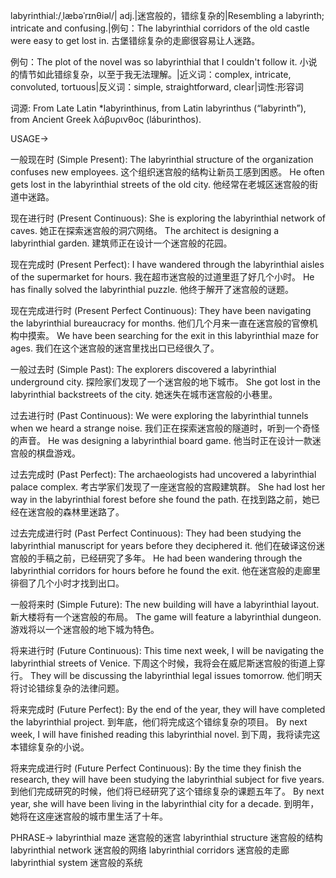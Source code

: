 labyrinthial:/ˌlæbəˈrɪnθiəl/| adj.|迷宫般的，错综复杂的|Resembling a labyrinth; intricate and confusing.|例句：The labyrinthial corridors of the old castle were easy to get lost in. 古堡错综复杂的走廊很容易让人迷路。

例句：The plot of the novel was so labyrinthial that I couldn't follow it. 小说的情节如此错综复杂，以至于我无法理解。|近义词：complex, intricate, convoluted, tortuous|反义词：simple, straightforward, clear|词性:形容词

词源: From Late Latin *labyrinthinus, from Latin labyrinthus (“labyrinth”), from Ancient Greek λάβυρινθος (láburinthos).

USAGE->

一般现在时 (Simple Present):
The labyrinthial structure of the organization confuses new employees.  这个组织迷宫般的结构让新员工感到困惑。
He often gets lost in the labyrinthial streets of the old city. 他经常在老城区迷宫般的街道中迷路。

现在进行时 (Present Continuous):
She is exploring the labyrinthial network of caves. 她正在探索迷宫般的洞穴网络。
The architect is designing a labyrinthial garden. 建筑师正在设计一个迷宫般的花园。

现在完成时 (Present Perfect):
I have wandered through the labyrinthial aisles of the supermarket for hours. 我在超市迷宫般的过道里逛了好几个小时。
He has finally solved the labyrinthial puzzle. 他终于解开了迷宫般的谜题。

现在完成进行时 (Present Perfect Continuous):
They have been navigating the labyrinthial bureaucracy for months. 他们几个月来一直在迷宫般的官僚机构中摸索。
We have been searching for the exit in this labyrinthial maze for ages. 我们在这个迷宫般的迷宫里找出口已经很久了。


一般过去时 (Simple Past):
The explorers discovered a labyrinthial underground city. 探险家们发现了一个迷宫般的地下城市。
She got lost in the labyrinthial backstreets of the city. 她迷失在城市迷宫般的小巷里。

过去进行时 (Past Continuous):
We were exploring the labyrinthial tunnels when we heard a strange noise. 我们正在探索迷宫般的隧道时，听到一个奇怪的声音。
He was designing a labyrinthial board game. 他当时正在设计一款迷宫般的棋盘游戏。

过去完成时 (Past Perfect):
The archaeologists had uncovered a labyrinthial palace complex. 考古学家们发现了一座迷宫般的宫殿建筑群。
She had lost her way in the labyrinthial forest before she found the path. 在找到路之前，她已经在迷宫般的森林里迷路了。

过去完成进行时 (Past Perfect Continuous):
They had been studying the labyrinthial manuscript for years before they deciphered it.  他们在破译这份迷宫般的手稿之前，已经研究了多年。
He had been wandering through the labyrinthial corridors for hours before he found the exit. 他在迷宫般的走廊里徘徊了几个小时才找到出口。


一般将来时 (Simple Future):
The new building will have a labyrinthial layout. 新大楼将有一个迷宫般的布局。
The game will feature a labyrinthial dungeon. 游戏将以一个迷宫般的地下城为特色。

将来进行时 (Future Continuous):
This time next week, I will be navigating the labyrinthial streets of Venice. 下周这个时候，我将会在威尼斯迷宫般的街道上穿行。
They will be discussing the labyrinthial legal issues tomorrow. 他们明天将讨论错综复杂的法律问题。

将来完成时 (Future Perfect):
By the end of the year, they will have completed the labyrinthial project. 到年底，他们将完成这个错综复杂的项目。
By next week, I will have finished reading this labyrinthial novel. 到下周，我将读完这本错综复杂的小说。

将来完成进行时 (Future Perfect Continuous):
By the time they finish the research, they will have been studying the labyrinthial subject for five years. 到他们完成研究的时候，他们将已经研究了这个错综复杂的课题五年了。
By next year, she will have been living in the labyrinthial city for a decade. 到明年，她将在这座迷宫般的城市里生活了十年。


PHRASE->
labyrinthial maze 迷宫般的迷宫
labyrinthial structure 迷宫般的结构
labyrinthial network 迷宫般的网络
labyrinthial corridors 迷宫般的走廊
labyrinthial system 迷宫般的系统
